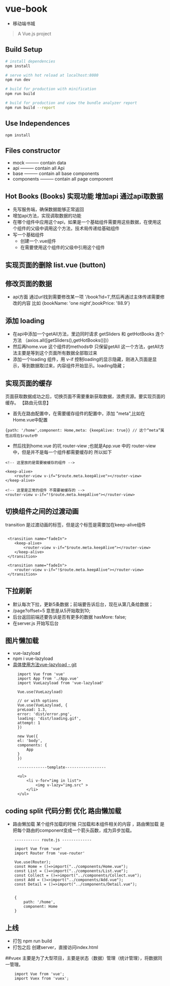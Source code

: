 # vue-book
- 移动端书城   
> A Vue.js project

## Build Setup

``` bash
# install dependencies
npm install

# serve with hot reload at localhost:8080
npm run dev

# build for production with minification
npm run build

# build for production and view the bundle analyzer report
npm run build --report
```

## Use Independences
```
npm install 

```

## Files constructor

- mock ——— contain data
- api ——— contain all Api
- base ——— contain all base components
- components ——— contain all page component

## Hot Books (Books) 实现功能 增加api 通过api取数据
- 先写服务端，确保数据能够正常返回
- 增加api方法，实现调取数据的功能
- 在哪个组件中应用这个api，如果是一个基础组件需要用这些数据，在使用这个组件的父级中调用这个方法，技术局传递给基础组件
- 写一个基础组件 
    - 创建一个.vue组件 
    - 在需要使用这个组件的父级中引用这个组件
  
## 实现页面的删除  list.vue (button)  


## 修改页面的数据
- api方面 通过url找到需要修改某一项 '/book?id=1',然后再通过主体传递需要修改的内容 比如 {bookName: 'one night',bookPrice: '88.9'}


## 添加 loading
- 在api中添加一个getAll方法，里边同时请求 getSliders 和 getHotBooks 连个方法 （axios.all([getSliders(),getHotBooks()])）
- 然后再home.vue 这个组件的methods中 只保留getAll 这一个方法，getAll方法主要是等到这个页面所有数据全部取过来
- 添加一个loading 组件，用 v-if 控制loading的显示隐藏，刚进入页面是显示，等到数据取过来，内容组件开始显示。loading隐藏；

## 实现页面的缓存
页面获取数据成功之后，切换页面不需要重新获取数据，浪费资源。要实现页面的缓存。
【路由元信息】
- 首先在路由配置中，在需要缓存组件的配置中，添加 "meta",比如在Home.vue中配置

```
{path: '/home',component: Home,meta: {keepAlive: true}} // 这个“meta”属性出现在$route中

```

- 然后找到home.vue 的坑 router-view ;也就是App.vue 中的 router-view 中，但是并不是每一个组件都需要缓存的 所以如下

```
<!-- 这里放的是需要被缓存的组件 -->

<keep-alive> 
    <router-view v-if="$route.meta.keepAlive"></router-view>
</keep-alive>

<!-- 这里是正常的组件 不需要被缓存的 -->
<router-view v-if="!$route.meta.keepAlive"></router-view>

```

## 切换组件之间的过渡动画
transition 是过渡动画的标签，但是这个标签是需要加在keep-alive组件

```

 <transition name="fadeIn">
    <keep-alive> 
        <router-view v-if="$route.meta.keepAlive"></router-view>
    </keep-alive>
 </transition>

 <transition name="fadeIn">
    <router-view v-if="!$route.meta.keepAlive"></router-view>
 </transition>

```

## 下拉刷新

- 默认每次下拉，更新5条数据；前端要告诉后台，现在从第几条给数据；
- /page?offset=5  意思是从5开始取到10;
- 后台返回前端还要告诉是否有更多的数据 hasMore: false;
- 在server.js 开始写后台



## 图片懒加载 
- vue-lazyload 
- npm i vue-lazyload
- [具体使用方法vue-lazyload - git](https://github.com/hilongjw/vue-lazyload) 
  ```
    import Vue from 'vue'
    import App from './App.vue'
    import VueLazyload from 'vue-lazyload'

    Vue.use(VueLazyload)

    // or with options
    Vue.use(VueLazyload, {
    preLoad: 1.3,
    error: 'dist/error.png',
    loading: 'dist/loading.gif',
    attempt: 1
    })

    new Vue({
    el: 'body',
    components: {
        App
    }
    })

    -------------template------------------

    <ul>
        <li v-for="img in list">
            <img v-lazy="img.src" >
        </li>
    </ul>

  ```



## coding split 代码分割 优化  路由懒加载
- 路由懒加载
某个组件加载的时候 只加载和本组件相关的内容  ，路由懒加载 是把每个路由的component变成一个箭头函数，成为异步加载。
```
    ----------- route.js -------------

    import Vue from 'vue'
    import Router from 'vue-router'

    Vue.use(Router);
    const Home = ()=>import("../components/Home.vue");
    const List = ()=>import("../components/List.vue");
    const Collect = ()=>import("../components/Collect.vue");
    const Add = ()=>import("../components/Add.vue");
    const Detail = ()=>import("../components/Detail.vue");    


    {
        path: '/home',
        component: Home
    }

```

## 上线
- 打包 npm run build
- 打包之后 创建server，直接访问index.html 


##vuex
主要是为了大型项目，主要是状态（数据）管理（统计管理），将数据同一管理。
```
    import Vue from 'vue';
    import Vuex from 'vuex';
    
```



